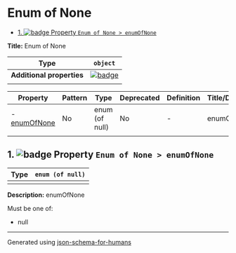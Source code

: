 # Enum of None

- [1. ![badge](https://img.shields.io/badge/Optional-yellow) Property `Enum of None > enumOfNone`](#enumOfNone)

**Title:** Enum of None

| Type                      | `object`                                                                                                            |
| ------------------------- | ------------------------------------------------------------------------------------------------------------------- |
| **Additional properties** | [![badge](https://img.shields.io/badge/Any+type-allowed-green)](# "Additional Properties of any type are allowed.") |
|                           |                                                                                                                     |

| Property                     | Pattern | Type           | Deprecated | Definition | Title/Description |
| ---------------------------- | ------- | -------------- | ---------- | ---------- | ----------------- |
| - [enumOfNone](#enumOfNone ) | No      | enum (of null) | No         | -          | enumOfNone        |
|                              |         |                |            |            |                   |

## <a name="enumOfNone"></a>1. ![badge](https://img.shields.io/badge/Optional-yellow) Property `Enum of None > enumOfNone`

| Type | `enum (of null)` |
| ---- | ---------------- |
|      |                  |

**Description:** enumOfNone

Must be one of:
* null

----------------------------------------------------------------------------------------------------------------------------
Generated using [json-schema-for-humans](https://github.com/coveooss/json-schema-for-humans)